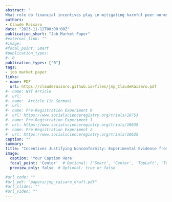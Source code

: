```yaml
---
abstract: "
What role do financial incentives play in mitigating harmful peer norms? This paper studies whether financial incentives can be more powerful when they help justify choices that have social image costs among peers. I test this hypothesis in the high-stakes context of road safety in low-income countries. I run multiple experiments with 360 motor taxi drivers in Uganda, offering financial incentives to avoid speeding. First, I provide incentivized evidence that speeding is viewed as admirable among coworkers. In a Demand Experiment, I randomize the visibility of incentives to coworkers and show that (i) drivers are more likely to take up financial incentives when they can be used as justification. In an Impact Experiment, I find that randomly offering visible incentives with justification properties is (ii) twice as effective in promoting compliance with speed regulation relative to private incentives, and (iii) has a positive effect on drivers’ productivity. At least since Coase, economists have considered financial incentives as a tool to reward desirable behavior. This paper illustrates that they can also reduce the social image costs to defy peer norms, achieving the same behavioral change with lower but visible monetary incentives."
authors:
- Claude Raisaro
date: "2023-11-12T00:00:00Z"
publication_short: "Job Market Paper"
#external_link: ""
#image:
#focal_point: Smart
#publication_types:
#- 0
publication_types: ["0"]
tags: 
- job market paper
links:
- name: PDF
  url: https://clauderaisaro.github.io/files/jmp_ClaudeRaisaro.pdf
#- name: NYT Article
#  url: 
#- name:  Article (in German)
#  url: 
#- name: Pre-Registration Experiment 0
#  url: https://www.socialscienceregistry.org/trials/10753
#- name: Pre-Registration Experiment 1
#  url: https://www.socialscienceregistry.org/trials/10635
#- name: Pre-Registration Experiment 2
#  url: https://www.socialscienceregistry.org/trials/10625
caption: ""
summary:
title: "Incentives Justifying Nonconformity: Experimental Evidence from Motortaxi Organizations in Uganda"
image:
  caption: 'Your Caption Here'
  focal_point: 'Center'  # Optional: ['Smart', 'Center', 'TopLeft', 'Top', 'TopRight', 'Right', 'BottomRight', 'Bottom', 'BottomLeft', 'Left']
  preview_only: false  # Optional: true or false

#url_code: ""
#url_pdf: "papers/jmp_raisaro_draft.pdf"
#url_slides: ""
#url_video: ""
---
```



